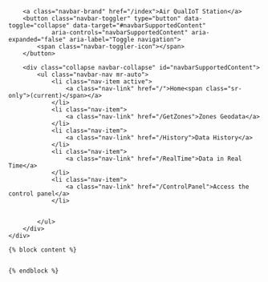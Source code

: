 <!DOCTYPE html>
<html lang="en">
<head>
    <meta charset="UTF-8">
    <title>SmartStations</title>
    <script src="http://ajax.googleapis.com/ajax/libs/jquery/1.10.1/jquery.min.js"></script>
    <link href="https://stackpath.bootstrapcdn.com/bootstrap/4.5.2/css/bootstrap.min.css" rel="stylesheet">
    <script src="https://cdn.jsdelivr.net/npm/chart.js@2.8.0"></script>
</head>
<body>

<nav class="navbar navbar-expand-lg navbar-dark bg-dark">
    <div class="container">

        <a class="navbar-brand" href="/index">Air QualIoT Station</a>
        <button class="navbar-toggler" type="button" data-toggle="collapse" data-target="#navbarSupportedContent"
                aria-controls="navbarSupportedContent" aria-expanded="false" aria-label="Toggle navigation">
            <span class="navbar-toggler-icon"></span>
        </button>

        <div class="collapse navbar-collapse" id="navbarSupportedContent">
            <ul class="navbar-nav mr-auto">
                <li class="nav-item active">
                    <a class="nav-link" href="/">Home<span class="sr-only">(current)</span></a>
                </li>
                <li class="nav-item">
                    <a class="nav-link" href="/GetZones">Zones Geodata</a>
                </li>
                <li class="nav-item">
                    <a class="nav-link" href="/History">Data History</a>
                </li>
                <li class="nav-item">
                    <a class="nav-link" href="/RealTime">Data in Real Time</a>
                </li>
                <li class="nav-item">
                    <a class="nav-link" href="/ControlPanel">Access the control panel</a>
                </li>


            </ul>
        </div>
    </div>
</nav>
<div class="container">

    {% block content %}


    {% endblock %}
</div>



</body>
</html>
